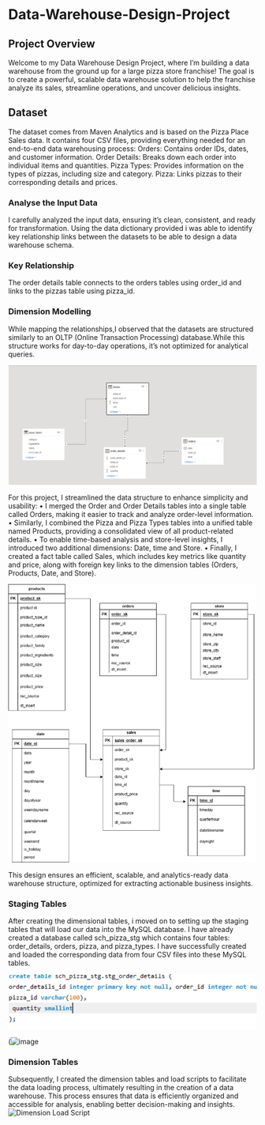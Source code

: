 # Data-Warehouse-Design-Project
## Project Overview 
Welcome to my Data Warehouse Design Project, where I’m building a data warehouse from the ground up for a large pizza store franchise! The goal is to create a powerful, scalable data warehouse solution to help the franchise analyze its sales, streamline operations, and uncover delicious insights.
## Dataset 
The dataset comes from Maven Analytics and is based on the Pizza Place Sales data. It contains four CSV files, providing everything needed for an end-to-end data warehousing process:
Orders: Contains order IDs, dates, and customer information.
Order Details: Breaks down each order into individual items and quantities.
Pizza Types: Provides information on the types of pizzas, including size and category.
Pizza: Links pizzas to their corresponding details and prices.
### Analyse the Input Data
I carefully analyzed the input data, ensuring it’s clean, consistent, and ready for transformation.
Using the data dictionary provided i was able to identify key relationship links between the datasets to be able to design a data warehouse schema.
### Key Relationship 
The order details table connects to the orders tables using order_id and links to the pizzas table using pizza_id.
### Dimension Modelling 
While mapping the relationships,I observed that the datasets are structured similarly to an OLTP (Online Transaction Processing) database.While this structure works for day-to-day operations, it’s not optimized for analytical queries.

![Alt Text](https://github.com/CynthiaKiplagat/Data-Warehouse-Design-Project/blob/main/Existing%20Model%20in%20CSV%20.PNG)

For this project, I streamlined the data structure to enhance simplicity and usability:
•	I merged the Order and Order Details tables into a single table called Orders, making it easier to track and analyze order-level information.
•	Similarly, I combined the Pizza and Pizza Types tables into a unified table named Products, providing a consolidated view of all product-related details.
•	To enable time-based analysis and store-level insights, I introduced two additional dimensions: Date, time and Store.
•	Finally, I created a fact table called Sales, which includes key metrics like quantity and price, along with foreign key links to the dimension tables (Orders, Products, Date, and Store).

![Alt Text](https://github.com/CynthiaKiplagat/Data-Warehouse-Design-Project/blob/main/Dimension%20Modelling.drawio.png)

This design ensures an efficient, scalable, and analytics-ready data warehouse structure, optimized for extracting actionable business insights.
### Staging Tables 
After creating the dimensional tables, i moved on to setting up the staging tables that will load our data into the MySQL database. I have already created a database called sch_pizza_stg which contains four tables: order_details, orders, pizza, and pizza_types. I have successfully created and loaded the corresponding data from four CSV files into these MySQL tables.

![Alt Text](https://github.com/CynthiaKiplagat/Data-Warehouse-Design-Project/blob/main/Order%20Details.PNG)

(![image](https://github.com/user-attachments/assets/e7d74f7b-9338-4fbf-8fe0-10bc2c04c673)
### Dimension Tables 
Subsequently, I created the dimension tables and load scripts to facilitate the data loading process, ultimately resulting in the creation of a data warehouse. This process ensures that data is efficiently organized and accessible for analysis, enabling better decision-making and insights.
<img width="484" alt="Dimension Load Script" src="https://github.com/user-attachments/assets/fa7fcb1e-d215-4ae4-be5c-5b90ca98c5ac" />










